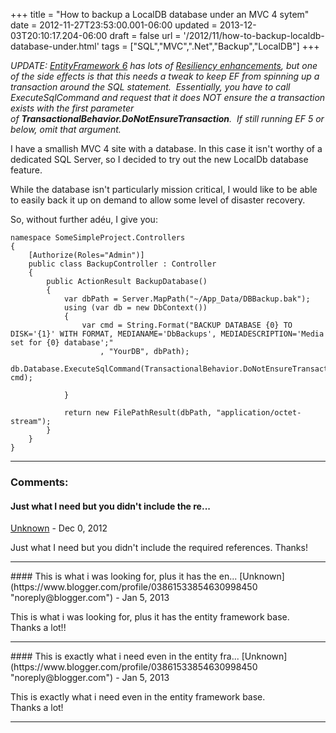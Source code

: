 +++
title = "How to backup a LocalDB database under an MVC 4 sytem"
date = 2012-11-27T23:53:00.001-06:00
updated = 2013-12-03T20:10:17.204-06:00
draft = false
url = '/2012/11/how-to-backup-localdb-database-under.html'
tags = ["SQL","MVC",".Net","Backup","LocalDB"]
+++

_UPDATE: [EntityFramework 6](http://entityframework.codeplex.com/releases/view/87028) has lots of [Resiliency enhancements](http://entityframework.codeplex.com/wikipage?title=Connection%20Resiliency%20Spec), but one of the side effects is that this needs a tweak to keep EF from spinning up a transaction around the SQL statement.  Essentially, you have to call ExecuteSqlCommand and request that it does NOT ensure the a transaction exists with the first parameter of **TransactionalBehavior.DoNotEnsureTransaction**.  If still running EF 5 or below, omit that argument._   
  
I have a smallish MVC 4 site with a database. In this case it isn't worthy of a dedicated SQL Server, so I decided to try out the new LocalDb database feature.  
  
While the database isn't particularly mission critical, I would like to be able to easily back it up on demand to allow some level of disaster recovery.  
  
So, without further adéu, I give you:  
  
```
namespace SomeSimpleProject.Controllers
{
    [Authorize(Roles="Admin")]
    public class BackupController : Controller
    {
        public ActionResult BackupDatabase()
        {
            var dbPath = Server.MapPath("~/App_Data/DBBackup.bak");
            using (var db = new DbContext())
            {
                var cmd = String.Format("BACKUP DATABASE {0} TO DISK='{1}' WITH FORMAT, MEDIANAME='DbBackups', MEDIADESCRIPTION='Media set for {0} database';"
                    , "YourDB", dbPath);
                db.Database.ExecuteSqlCommand(TransactionalBehavior.DoNotEnsureTransaction, cmd);
```

```
            }
       
            return new FilePathResult(dbPath, "application/octet-stream");
        }
    }
}

```

---
### Comments:
#### Just what I need but you didn't include the re...
[Unknown](https://www.blogger.com/profile/04795306849055145440 "noreply@blogger.com") - <time datetime="2012-12-16T15:58:02.398-06:00">Dec 0, 2012</time>

Just what I need but you didn't include the required references. Thanks!
<hr />
#### This is what i was looking for, plus it has the en...
[Unknown](https://www.blogger.com/profile/03861533854630998450 "noreply@blogger.com") - <time datetime="2013-01-18T09:43:35.119-06:00">Jan 5, 2013</time>

This is what i was looking for, plus it has the entity framework base.  
Thanks a lot!!
<hr />
#### This is exactly what i need even in the entity fra...
[Unknown](https://www.blogger.com/profile/03861533854630998450 "noreply@blogger.com") - <time datetime="2013-01-18T09:45:48.877-06:00">Jan 5, 2013</time>

This is exactly what i need even in the entity framework base.  
Thanks a lot!
<hr />
